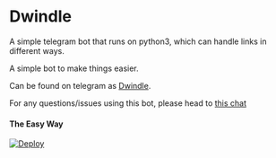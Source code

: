 # Dwindle

A simple telegram bot that runs on python3, which can handle links in different ways.

A simple bot to make things easier.

Can be found on telegram as [Dwindle](https://t.me/dwindle_Bot).

For any questions/issues using this bot, please head to [this chat](https://t.me/ostrichdiscussion/)
#### The Easy Way

[![Deploy](https://www.herokucdn.com/deploy/button.svg)](https://heroku.com/deploy?template=https://github.com/RabbitFored/Dwindle-telegram-bot/tree/lite)
